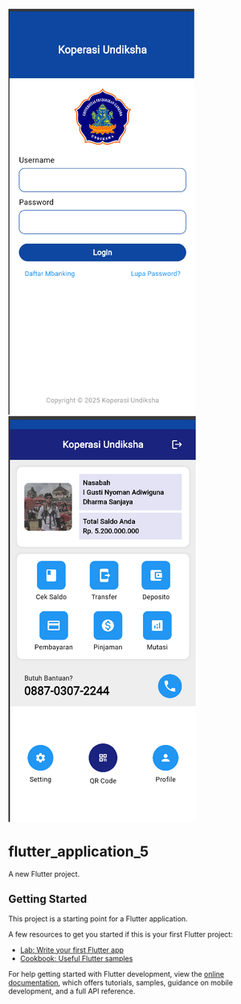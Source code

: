 ![alt text](https://github.com/adiwigunadharmasanjaya/2315091031_LayoutAplikasiInternetBanking/blob/master/assets/login.png?raw=true)
![alt text](https://github.com/adiwigunadharmasanjaya/2315091031_LayoutAplikasiInternetBanking/blob/master/assets/home.png?raw=true)


# flutter_application_5

A new Flutter project.

## Getting Started

This project is a starting point for a Flutter application.

A few resources to get you started if this is your first Flutter project:

- [Lab: Write your first Flutter app](https://docs.flutter.dev/get-started/codelab)
- [Cookbook: Useful Flutter samples](https://docs.flutter.dev/cookbook)

For help getting started with Flutter development, view the
[online documentation](https://docs.flutter.dev/), which offers tutorials,
samples, guidance on mobile development, and a full API reference.
